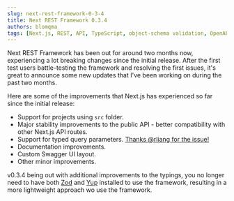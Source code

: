 ```yaml
---
slug: next-rest-framework-0-3-4
title: Next REST Framework 0.3.4
authors: blomqma
tags: [Next.js, REST, API, TypeScript, object-schema validation, OpenAPI]
---
```


Next REST Framework has been out for around two months now, experiencing a lot breaking changes since the initial release. After the first test users battle-testing the framework and resolving the first issues, it's great to announce some new updates that I've been working on during the past two months.

Here are some of the improvements that Next.js has experienced so far since the initial release:

- Support for projects using `src` folder.
- Major stability improvements to the public API - better compatibility with other Next.js API routes.
- Support for typed query parameters. [Thanks @rliang for the issue!](https://github.com/blomqma/next-rest-framework/issues/11)
- Documentation improvements.
- Custom Swagger UI layout.
- Other minor improvements.

v0.3.4 being out with additional improvements to the typings, you no longer need to have both [Zod](https://zod.dev/) and [Yup](https://github.com/jquense/yup) installed to use the framework, resulting in a more lightweight approach wo use the framework.
